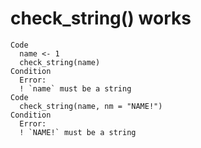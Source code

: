 # check_string() works

    Code
      name <- 1
      check_string(name)
    Condition
      Error:
      ! `name` must be a string
    Code
      check_string(name, nm = "NAME!")
    Condition
      Error:
      ! `NAME!` must be a string

